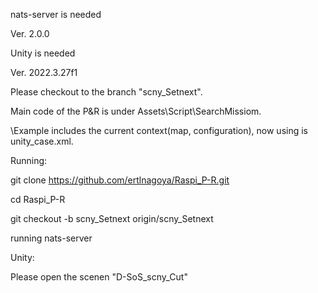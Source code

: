 nats-server is needed

Ver. 2.0.0

Unity is needed

Ver. 2022.3.27f1

Please checkout to the branch "scny_Setnext".

Main code of the P&R is under Assets\Script\SearchMissiom.

\Example includes the current context(map, configuration), now using is unity_case.xml.


Running:

git clone https://github.com/ertlnagoya/Raspi_P-R.git 

cd Raspi_P-R

git checkout -b scny_Setnext origin/scny_Setnext

running nats-server

Unity:

Please open the scenen "D-SoS_scny_Cut"
